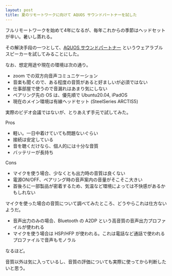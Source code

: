 ```yaml
---
layout: post
title: 夏のリモートワークに向けて AQUOS サウンドパートナーを試した
---
```


フルリモートワークを始めて4年になるが、毎年これからの季節はヘッドセットが辛い。暑いし蒸れる。

その解決手段の一つとして、[AQUOS サウンドパートナー](https://www.amazon.co.jp/gp/product/B07JQZ53K2/) というウェアラブルスピーカーを試してみることにした。

なお、想定用途や現在の環境は次の通り。

- zoom での双方向音声コミュニケーション
- 音楽も聞くので、ある程度の音質があると好ましいが必須ではない
- 仕事部屋で使うので音漏れはあまり気にしない
- ペアリング先の OS は、優先順で Ubuntu20.04, iPadOS
- 現在のメイン環境は有線ヘッドセット (SteelSeries ARCTIS5)

実際のビデオ会議ではないが、とりあえず手元で試してみた。

Pros

- 軽い。一日中着けていても問題ないぐらい
- 接続は安定している
- 音を聴くだけなら、個人的には十分な音質
- バッテリーが長持ち

Cons

- マイクを使う場合、少なくとも出力時の音質は良くない
- 電源ON/OFF、ペアリング時の音声案内の音量がそこそこ大きい
- 首後ろに一部製品が密着するため、気温など環境によっては不快感があるかもしれない

マイクを使った場合の音質について調べてみたところ、どうやらこれは仕方ないようだ。

- 音声出力のみの場合、Bluetooth の A2DP という高音質の音声出力プロファイルが使われる
- マイクを使う場合は HSP/HFP が使われる。これは電話など通話で使われるプロファイルで音声もモノラル

なるほど。

音質以外は気に入っているし、音質の評価についても実際に使ってから判断したいと思う。

